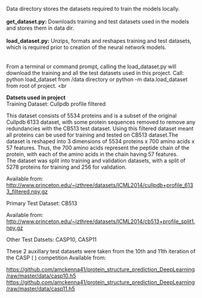 Data directory stores the datasets required to train the models locally.<br> <br>
**get_dataset.py:**
Downloads training and test datasets used in the models and stores them in data dir.<br> <br>
**load_dataset.py:**
Unzips, formats and reshapes training and test datasets, which is required prior to creation of the neural network models.  
<br> <br>
From a terminal or command prompt, calling the load_dataset.py will download the training and all the test datasets used in this project. Call: python load_dataset from /data directory
or python -m data.load_dataset from root of project.
<br <br>

**Datsets used in project** <br>
Training Dataset: Cullpdb profile filtered  <br>

This dataset consists of 5534 proteins and is a subset of the original Cullpdb 6133 dataset, with some protein sequences removed to remove any redundancies with the CB513 test dataset. Using this filtered dataset meant all proteins can be used for training and tested on CB513 dataset.The dataset is reshaped into 3 dimensions of 5534 proteins x 700 amino acids x 57 features. Thus, the 700 amino acids represent the peptide chain of the protein, with each of the amino acids in the chain having 57 features. <br>
The dataset was split into training and validation datasets, with a split of 5278 proteins for training and 256 for validation.

Available from:
http://www.princeton.edu/~jzthree/datasets/ICML2014/cullpdb+profile_6133_filtered.npy.gz

Primary Test Dataset: CB513 <br>

Available from:
http://www.princeton.edu/~jzthree/datasets/ICML2014/cb513+profile_split1.npy.gz


Other Test Datsets: CASP10, CASP11 <br>

These 2 auxillary test datasets were taken from the 10th and 11th iteration of the CASP ( ) competition
Available from:

https://github.com/amckenna41/protein_structure_prediction_DeepLearning/raw/master/data/casp10.h5
https://github.com/amckenna41/protein_structure_prediction_DeepLearning/raw/master/data/casp11.h5
